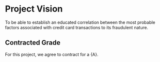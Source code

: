 # Project Vision
To be able to establish an educated correlation between the most probable factors associated with credit card transactions to its fraudulent nature. 



## Contracted Grade

For this project, we agree to contract for a {A}.
